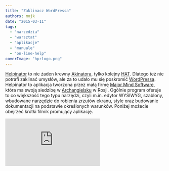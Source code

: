 ```yaml
---
title: "Zaklinacz WordPressa"
authors: mojk
date: "2015-03-11"
tags:
  - "narzedzia"
  - "warsztat"
  - "aplikacje"
  - "manuale"
  - "on-line-help"
coverImage: "hprlogo.png"
---
```


[Helpinator](http://www.helpinator.com/) to nie żaden krewny
[Akinatora](http://en.akinator.com/), tylko kolejny
[HAT](http://en.wikipedia.org/wiki/Help_authoring_tool). Dlatego też nie potrafi
zaklinać umysłów, ale za to udało mu się poskromić
[WordPressa](https://pl.wordpress.org/). Helpinator to aplikacja tworzona przez
małą firmę [Major Mind Software](http://www.majormind.com/), która ma swoją
siedzibę w [Archangielsku](http://pl.wikipedia.org/wiki/Archangielsk) w Rosji.
Ogólnie program oferuje to co większość tego typu narzędzi, czyli m.in. edytor
WYSIWYG, szablony, wbudowane narzędzie do robienia zrzutów ekranu, style oraz
budowanie dokumentacji na podstawie określonych warunków. Poniżej możecie
obejrzeć krótki filmik promujący aplikację.

<!--truncate-->

<iframe src="https://www.youtube.com/embed/OO7xKNYXP78?feature=player_embedded" width={640} height={360} frameBorder={0} allowFullScreen="allowFullScreen" />

Jak każdy szanujący się HAT, Helpinator wspiera również generowanie dokumentacji
do wielu formatów z jednego źródła, czyli
[single sourcing](http://en.wikipedia.org/wiki/Single_source_publishing). Jednak
ciekawostką, na której właśnie chcemy się skupić, jest współpraca aplikacji z
jednym z najbardziej popularnych systemów zarządzania treścią. Od wersji 3.10
program posiada możliwość generowania dokumentacji i publikowania jej
bezpośrednio na WordPressie. W skrócie wygląda to tak:

- Każdy temat (topic) jest generowany jako osobna strona
- Tworzona jest strona główna (root page) ze spisem treści, dzięki czemu
  zachowana jest hierarchia stron
- Wygenerowaną dokumentację można publikować na podstronie, np. w dziale "Pomoc"
- Istnieje możliwosć wyboru spośród szablonów strony dostępnych w używanym
  motywie WordPressa
- Zmodyfikowane tematy można ponownie publikować

Konfiguracja Helpinatora wydaje się być dość prosta. W wariancie podstawowym
wystarczy podać tylko adres naszego WordPressa, nazwę użytkownika i hasło. W
wariancie rozszerzonym możemy opcjonalnie wybrać jeden z dostępnych szablonów
strony oraz lokalizację strony nadrzędnej.

[![account_thumb](images/account_thumb.png)](http://techwriter.pl/wp-content/uploads/2015/03/account_thumb.png)

_Źródło: http://www.helpinator.com/blog_

Szczegóły dotyczące konfiguracji Helpinatora do współpracy z WordPressem
znajdziecie w
[dokumentacji produktu](http://www.helpinator.com/webhelp/index.html?wordpresscms.html).

Jeśli chcielibyście podejrzeć efekt końcowy, to można to zrobić dzięki
[stronie demonstracyjnej](https://helpinatortest.wordpress.com/) stworzonej
przez producenta oprogramowania.

Helpinator zapewne nie jest w czołowej dziesiątce aplikacji, które są brane pod
uwagę przy wyborze oprogramowania do tworzenia dokumentacji, niemniej jednak
warto się jej przyjrzeć bliżej. Tym bardziej, że cena produktu zdecydowanie
zachęca. Licencja na jednego użytkownika z dożywotnimi aktualizacjami kosztuje
250 dolarów, a jeśli wystarczą nam aktualizacje tylko przez rok, wtedy cenę
można zbić do 150 dolarów. Producent oferuje wersję testową na 14 dni, którą
można pobrać z działu [Download](http://helpinator.com/download.html) na stronie
aplikacji i zainstalować na Windowsie XP/7/8. Na szczęście nie wymaga to
podawania żadnych danych osobowych.

Owocnego testowania 😊
